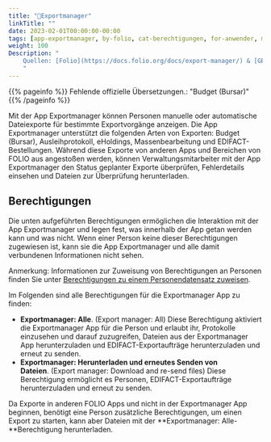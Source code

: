 ```yaml
---
title: "📱Exportmanager"
linkTitle: ""
date: 2023-02-01T00:00:00-00:00
tags: [app-exportmanager, by-folio, cat-berechtigungen, for-anwender, meta-uebersetzungsproblem]
weight: 100
Description: "
    Quellen: [Folio](https://docs.folio.org/docs/export-manager/) & [GBV](https://info.gbv.de/pages/viewpage.action?pageId=845709333)
    "
---
```


{{% pageinfo %}}
Fehlende offizielle Übersetzungen.: "Budget (Bursar)"
{{% /pageinfo %}}

Mit der App Exportmanager können Personen manuelle oder automatische Dateiexporte für bestimmte Exportvorgänge anzeigen. Die App Exportmanager unterstützt die folgenden Arten von Exporten: Budget (Bursar), Ausleihprotokoll, eHoldings, Massenbearbeitung und EDIFACT-Bestellungen. Während diese Exporte von anderen Apps und Bereichen von FOLIO aus angestoßen werden, können Verwaltungsmitarbeiter mit der App Exportmanager den Status geplanter Exporte überprüfen, Fehlerdetails einsehen und Dateien zur Überprüfung herunterladen.

## Berechtigungen

Die unten aufgeführten Berechtigungen ermöglichen die Interaktion mit der App Exportmanager und legen fest, was innerhalb der App getan werden kann und was nicht. Wenn einer Person keine dieser Berechtigungen zugewiesen ist, kann sie die App Exportmanager und alle damit verbundenen Informationen nicht sehen.

Anmerkung: Informationen zur Zuweisung von Berechtigungen an Personen finden Sie unter [Berechtigungen zu einem Personendatensatz zuweisen](https://info.gbv.de/display/FOLIOGBVEXTERN/Folio%3A+Person+Rechte+zuweisen).

Im Folgenden sind alle Berechtigungen für die Exportmanager App zu finden:

-   **Exportmanager: Alle**. (Export manager: All)
    Diese Berechtigung aktiviert die Exportmanager App für die Person und erlaubt ihr, Protokolle einzusehen und darauf zuzugreifen, Dateien aus der Exportmanager App herunterzuladen und EDIFACT-Exportaufträge herunterzuladen und erneut zu senden.
-   **Exportmanager: Herunterladen und erneutes Senden von Dateien**. (Export manager: Download and re-send files)
    Diese Berechtigung ermöglicht es Personen, EDIFACT-Exportaufträge herunterzuladen und erneut zu senden.

Da Exporte in anderen FOLIO Apps und nicht in der Exportmanager App beginnen, benötigt eine Person zusätzliche Berechtigungen, um einen Export zu starten, kann aber Dateien mit der **Exportmanager: Alle-**Berechtigung herunterladen.
